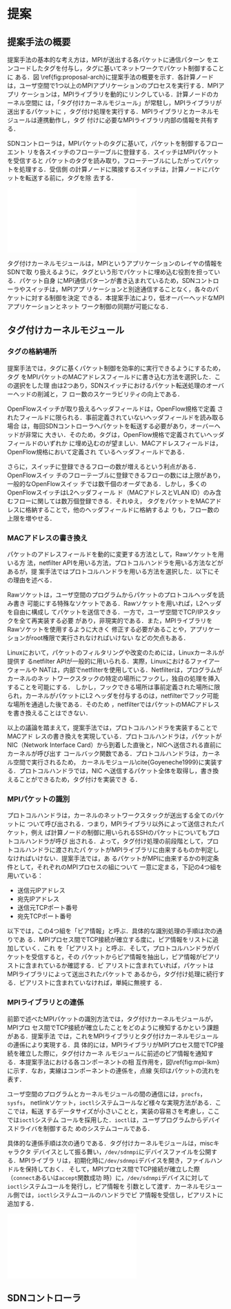 # 提案

## 提案手法の概要

提案手法の基本的な考え方は，MPIが送出する各パケットに通信パターン
をエンコードしたタグを付与し，タグに基いてネットワークでパケット制御することに
ある．図 \ref{fig:proposal-arch}に提案手法の概要を示す．各計算ノード
は，ユーザ空間で1つ以上のMPIアプリケーションのプロセスを実行する．MPIアプリ
ケーションは，MPIライブラリを動的にリンクしている．計算ノードのカーネル空間に
は，「タグ付けカーネルモジュール」が常駐し，MPIライブラリが送出するパケットに
，タグ付け処理を実行する．MPIライブラリとカーネルモジュールは連携動作し，タグ
付けに必要なMPIライブラリ内部の情報を共有する．

SDNコントローラは，MPIパケットのタグに基いて，パケットを制御するフローエント
リを各スイッチのフローテーブルに登録する．スイッチはMPIパケットを受信すると
パケットのタグを読み取り，フローテーブルにしたがってパケットを処理する．受信側
の計算ノードに隣接するスイッチは，計算ノードにパケットを転送する前に，タグを除
去する．

![提案手法の概要\label{fig:proposal-arch}](proposal-arch.pdf)

タグ付けカーネルモジュールは，MPIというアプリケーションのレイヤの情報をSDNで取
り扱えるように，タグという形でパケットに埋め込む役割を担っている．パケット自身
にMPI通信パターンが書き込まれているため，SDNコントローラやスイッチは，MPIアプ
リケーションと別途通信することなく，各々のパケットに対する制御を決定
できる．本提案手法により，低オーバーヘッドなMPIアプリケーションとネット
ワーク制御の同期が可能になる．

## タグ付けカーネルモジュール

### タグの格納場所

提案手法では，タグに基くパケット制御を効率的に実行できるようにするため，タグ
をMPIパケットのMACアドレスフィールドに書き込む方法を選択した．この選択をした理
由は2つあり，SDNスイッチにおけるパケット転送処理のオーバーヘッドの削減と，フ
ロー数のスケーラビリティの向上である．

OpenFlowスイッチが取り扱えるヘッダフィールドは，OpenFlow規格で定義
されたフィールドに限られる．事前定義されていないヘッダフィールドを読み取る場合
は，毎回SDNコントローラへパケットを転送する必要があり，オーバーヘッドが非常に
大きい．そのため，タグは，OpenFlow規格で定義されていヘッダフィールドのいずれか
に埋め込むのが望ましい．MACアドレスフィールドは，OpenFlow規格において定義され
ているヘッダフィールドである．

さらに，スイッチに登録できるフローの数が増えるという利点がある．OpenFlowスイッ
チのフローテーブルに登録できるフローの数には上限があり，一般的なOpenFlowスイッ
チでは数千個のオーダである．しかし，多くのOpenFlowスイッチはL2ヘッダフィール
ド（MACアドレスとVLAN ID）のみ含むフローに関しては数万個登録できる．それゆえ，
タグをパケットをMACアドレスに格納することで，他のヘッダフィールドに格納するよ
りも，フロー数の上限を増やせる．

### MACアドレスの書き換え

パケットのアドレスフィールドを動的に変更する方法として，Rawソケットを用いる方
法，netfilter APIを用いる方法，プロトコルハンドラを用いる方法などがあるが，提
案手法ではプロトコルハンドラを用いる方法を選択した．以下にその理由を述べる．

Rawソケットは，ユーザ空間のプログラムからパケットのプロトコルヘッダを読み書き
可能にする特殊なソケットである．Rawソケットを用いれば，L2ヘッダを自由に構成し
てパケットを送信できる．一方で，ユーザ空間でTCP/IPスタックを全て再実装する必要
があり，非現実的である．また，MPIライブラリをRawソケットを使用するように大きく
修正する必要があることや，アプリケーションがroot権限で実行されなければいけない
などの欠点もある．

Linuxにおいて，パケットのフィルタリングや改変のためには，Linuxカーネルが提供す
るnetfilter APIが一般的に用いられる．実際，Linuxにおけるファイアーウォールや
NATは，内部でnetfilterを使用している．Netfilterは，プログラムがカーネルのネッ
トワークスタックの特定の場所にフックし，独自の処理を挿入することを可能にする．
しかし，フックできる場所は事前定義された場所に限られ，カーネルがパケットにL2
ヘッダを付与するのは，netfilterでフック可能な場所を通過した後である．そのため
，netfilterではパケットのMACアドレスを書き換えることはできない．

以上の議論を踏まえて，提案手法では，プロトコルハンドラを実装することでMACアド
レスの書き換えを実現している．プロトコルハンドラは，パケットがNIC（Network
Interface Card）から到着した直後と，NICへ送信される直前にカーネルが呼び出す
コールバック関数である．プロトコルハンドラは，カーネル空間で実行されるため，
カーネルモジュール\cite{Goyeneche1999}に実装する．プロトコルハンドラでは，NIC
へ送信するパケット全体を取得し，書き換えることができるため，タグ付けを実装でき
る．

### MPIパケットの識別

プロトコルハンドラは，カーネルのネットワークスタックが送出する全てのパケットに
ついて呼び出される．つまり，MPIライブラリ以外によって送信されたパケット，例え
ば計算ノードの制御に用いられるSSHのパケットについてもプロトコルハンドラが呼び
出される．よって，タグ付け処理の前段階として，プロトコルハンドラに渡されたパ
ケットがMPIライブラリに由来するものか判定しなければいけない．提案手法では，あ
るパケットがMPIに由来するかの判定条件として，それぞれのMPIプロセスの組について
一意に定まる，下記の4つ組を用いている：

- 送信元IPアドレス
- 宛先IPアドレス
- 送信元TCPポート番号
- 宛先TCPポート番号

以下では，この4つ組を「ピア情報」と呼ぶ．具体的な識別処理の手順は次の通りであ
る．MPIプロセス間でTCP接続が確立する度に，ピア情報をリストに追加していく．これ
を「ピアリスト」と呼ぶ．そして，プロトコルハンドラがパケットを受信すると，その
パケットからピア情報を抽出し，ピア情報がピアリストに含まれているか確認する．ピ
アリストに含まれていれば，パケットはMPIライブラリによって送出されたパケットで
あるから，タグ付け処理に続行する．ピアリストに含まれていなければ，単純に無視す
る．

### MPIライブラリとの連係

前節で述べたMPIパケットの識別方法では，タグ付けカーネルモジュールが，MPIプロ
セス間でTCP接続が確立したことをどのように検知するかという課題がある．提案手法
では，これをMPIライブラリとタグ付けカーネルモジュールの連係により実現する．具
体的には，MPIライブラリがMPIプロセス間でTCP接続を確立した際に，タグ付けカーネ
ルモジュールに前述のピア情報を通知する．本提案手法における各コンポーネントの相
互作用を，図\ref{fig:mpi-lkm}に示す．なお，実線はコンポーネントの連係を，点線
矢印はパケットの流れを表す．

ユーザ空間のプログラムとカーネルモジュールの間の通信には，`procfs`，`sysfs`，
netlinkソケット，`ioctl`システムコールなど様々な実現方法がある．ここでは，転送
するデータサイズが小さいことと，実装の容易さを考慮し，ここでは`ioctl`システム
コールを採用した．`ioctl`は，ユーザプログラムからデバイスドライバを制御するた
めのシステムコールである．

具体的な連係手順は次の通りである．タグ付けカーネルモジュールは，miscキャラクタ
デバイスとして振る舞い，`/dev/sdnmpi`にデバイスファイルを公開する．MPIライブラ
リは，初期化時に`/dev/sdnmpi`デバイスを開き，ファイルハンドルを保持しておく．
そして，MPIプロセス間でTCP接続が確立した際（`connect`あるいは`accept`関数成功
時）に，`/dev/sdnmpi`デバイスに対して`ioctl`システムコールを発行し，ピア情報を
引数として渡す．カーネルモジュール側では，`ioctl`システムコールのハンドラでピ
ア情報を受信し，ピアリストに追加する．

![タグ付けカーネルモジュールとMPIライブラリの連係\label{fig:mpi-lkm}](mpi-lkm.pdf)

## SDNコントローラ

